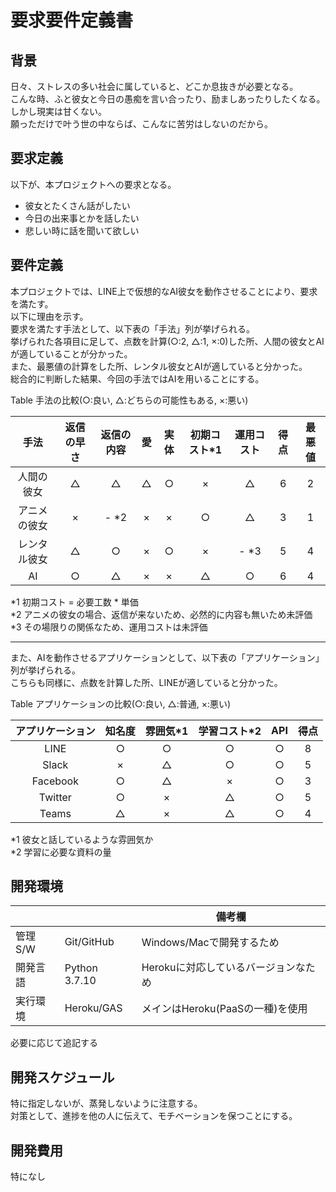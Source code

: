 # 要求要件定義書  

## 背景  
日々、ストレスの多い社会に属していると、どこか息抜きが必要となる。  
こんな時、ふと彼女と今日の愚痴を言い合ったり、励ましあったりしたくなる。  
しかし現実は甘くない。  
願っただけで叶う世の中ならば、こんなに苦労はしないのだから。  

## 要求定義  
以下が、本プロジェクトへの要求となる。  
* 彼女とたくさん話がしたい  
* 今日の出来事とかを話したい  
* 悲しい時に話を聞いて欲しい  

## 要件定義  
本プロジェクトでは、LINE上で仮想的なAI彼女を動作させることにより、要求を満たす。  
以下に理由を示す。  
要求を満たす手法として、以下表の「手法」列が挙げられる。  
挙げられた各項目に足して、点数を計算(○:2, △:1, ×:0)した所、人間の彼女とAIが適していることが分かった。  
また、最悪値の計算をした所、レンタル彼女とAIが適していると分かった。  
総合的に判断した結果、今回の手法ではAIを用いることにする。  

Table 手法の比較(○:良い, △:どちらの可能性もある, ×:悪い)

| 手法         | 返信の早さ | 返信の内容 | 愛  | 実体 | 初期コスト*1 | 運用コスト | 得点 | 最悪値 |
| :----------: | :--------: | :--------: | :-: | :--: | :----------: | :--------: | :--: | :----: |
| 人間の彼女   | △         | △         | △  | ○   | ×            | △         | 6    | 2      |
| アニメの彼女 | ×          | - *2       | ×   | ×    | ○           | △         | 3    | 1      |
| レンタル彼女 | △         | ○         | ×   | ○   | ×            | - *3       | 5    | 4      |
| AI           | ○         | △         | ×   | ×    | △           | ○         | 6    | 4      |

*1 初期コスト = 必要工数 * 単価  
*2 アニメの彼女の場合、返信が来ないため、必然的に内容も無いため未評価  
*3 その場限りの関係なため、運用コストは未評価  

---

また、AIを動作させるアプリケーションとして、以下表の「アプリケーション」列が挙げられる。  
こちらも同様に、点数を計算した所、LINEが適していると分かった。  

Table アプリケーションの比較(○:良い, △:普通, ×:悪い)  

| アプリケーション | 知名度 | 雰囲気*1 | 学習コスト*2 | API | 得点 |
| :--------------: | :----: | :------: | :----------: | :-: | :--: |
| LINE             | ○     | ○       | ○           | ○  | 8    |
| Slack            | ×      | △       | ○           | ○  | 5    |
| Facebook         | ○     | △       | ×            | ○  | 3    |
| Twitter          | ○     | ×        | △           | ○  | 5    |
| Teams            | △     | ×        | △           | ○  | 4    |

*1 彼女と話しているような雰囲気か  
*2 学習に必要な資料の量  

## 開発環境  

|          |               | 備考欄                               |
| -------- | ------------- | ------------------------------------ |
| 管理S/W  | Git/GitHub    | Windows/Macで開発するため            |
| 開発言語 | Python 3.7.10 | Herokuに対応しているバージョンなため |
| 実行環境 | Heroku/GAS    | メインはHeroku(PaaSの一種)を使用     |

必要に応じて追記する  

## 開発スケジュール  
特に指定しないが、蒸発しないように注意する。  
対策として、進捗を他の人に伝えて、モチベーションを保つことにする。  

## 開発費用  
特になし  
